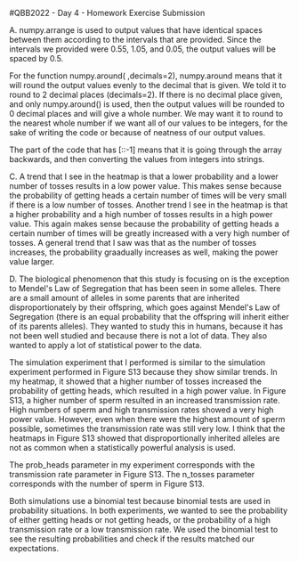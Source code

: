 #QBB2022 - Day 4 - Homework Exercise Submission

A.
numpy.arrange is used to output values that have identical spaces between them according to the intervals that are provided. Since the intervals we provided were 0.55, 1.05, and 0.05, the output values will be spaced by 0.5. 

For the function numpy.around( ,decimals=2), numpy.around means that it will round the output values evenly to the decimal that is given. We told it to round to 2 decimal places (decimals=2). If there is no decimal place given, and only numpy.around() is used, then the output values will be rounded to 0 decimal places and will give a whole number. We may want it to round to the nearest whole number if we want all of our values to be integers, for the sake of writing the code or because of neatness of our output values.

The part of the code that has [::-1] means that it is going through the array backwards, and then converting the values from integers into strings.


C.
A trend that I see in the heatmap is that a lower probability and a lower number of tosses results in a low power value. This makes sense because the probability of getting heads a certain number of times will be very small if there is a low number of tosses. Another trend I see in the heatmap is that a higher probability and a high number of tosses results in a high power value. This again makes sense because the probability of getting heads a certain number of times will be greatly increased with a very high number of tosses. A general trend that I saw was that as the number of tosses increases, the probability graadually increases as well, making the power value larger. 


D.
The biological phenomenon that this study is focusing on is the exception to Mendel's Law of Segregation that has been seen in some alleles. There are a small amount of alleles in some parents that are inherited disproportionately by their offspring, which goes against Mendel's Law of Segregation (there is an equal probability that the offspring will inherit either of its parents alleles). They wanted to study this in humans, because it has not been well studied and because there is not a lot of data. They also wanted to apply a lot of statistical power to the data. 

The simulation experiment that I performed is similar to the simulation experiment performed in Figure S13 because they show similar trends. In my heatmap, it showed that a higher number of tosses increased the probability of getting heads, which resulted in a high power value. In Figure S13, a higher number of sperm resulted in an increased transmission rate. High numbers of sperm and high transmission rates showed a very high power value. However, even when there were the highest amount of sperm possible, sometimes the transmission rate was still very low. I think that the heatmaps in Figure S13 showed that disproportionally inherited alleles are not as common when a statistically powerful analysis is used.

The prob_heads parameter in my experiment corresponds with the transmission rate parameter in Figure S13. The n_tosses parameter corresponds with the number of sperm in Figure S13. 

Both simulations use a binomial test because binomial tests are used in probability situations. In both experiments, we wanted to see the probability of either getting heads or not getting heads, or the probability of a high transmission rate or a low transmission rate. We used the binomial test to see the resulting probabilities and check if the results matched our expectations.




